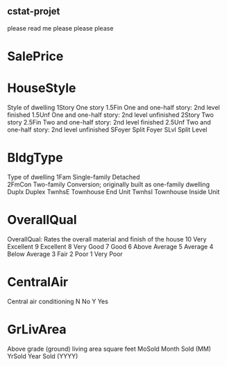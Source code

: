 ## cstat-projet

please read me please please please 

#   SalePrice


#   HouseStyle
Style of dwelling
       1Story	One story
       1.5Fin	One and one-half story: 2nd level finished
       1.5Unf	One and one-half story: 2nd level unfinished
       2Story	Two story
       2.5Fin	Two and one-half story: 2nd level finished
       2.5Unf	Two and one-half story: 2nd level unfinished
       SFoyer	Split Foyer
       SLvl	Split Level

#   BldgType
Type of dwelling
       1Fam	Single-family Detached	
       2FmCon	Two-family Conversion; originally built as one-family dwelling
       Duplx	Duplex
       TwnhsE	Townhouse End Unit
       TwnhsI	Townhouse Inside Unit
       
#   OverallQual
OverallQual: Rates the overall material and finish of the house
       10	Very Excellent
       9	Excellent
       8	Very Good
       7	Good
       6	Above Average
       5	Average
       4	Below Average
       3	Fair
       2	Poor
       1	Very Poor
       
#   CentralAir
Central air conditioning
       N	No
       Y	Yes

#  GrLivArea
Above grade (ground) living area square feet
   MoSold
Month Sold (MM)
   YrSold
Year Sold (YYYY)
